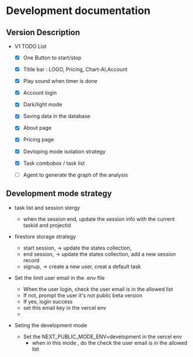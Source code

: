 # Development documentation

## Version Description
- V1 TODO List
    - [X] One Button to start/stop
    - [X] Titile bar : LOGO, Pricing, Chart-AI,Account
    - [X] Play sound when timer is done
    - [X] Account login 
    - [X] Dark/light mode
    - [X] Saving data in the database
    - [X] About page
    - [X] Pricing page 
    - [X] Devloping mode isolation strategy
    - [X] Task combobox / task list
    - [ ] Agent to generate the graph of the analysis





## Development mode strategy
- task list and session stergy 
    - when the session end, update the session info with the current taskid and projectid

- firestore storage strategy
    - start session, -> update the states collection,
    - end session, -> update the states collection, add a new session record
    - signup, -> create a new user, creat a default task  




- Set the limit user email in the .env file 
    - When the user login, check the user email is in the allowed list
    - If not, prompt the user it's not public beta version
    - If yes, login success
    - set this email key in the vercel env
    - 

- Seting the development mode
    - Set the NEXT_PUBLIC_MODE_ENV=development in the vercel env
        - when in this mode , do the check the user email is in the allowed list

